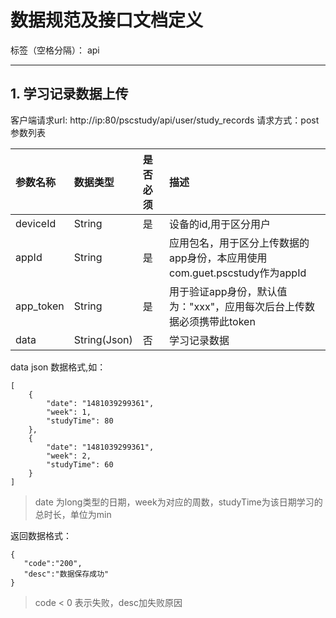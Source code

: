 # 数据规范及接口文档定义

标签（空格分隔）： api

---

## 1. 学习记录数据上传

客户端请求url: http://ip:80/pscstudy/api/user/study_records
请求方式：post
参数列表

| 参数名称      |    数据类型  |是否必须 |描述|
| :-------- | :--------     |:------| :-----------------|
| deviceId    |  String    |是   | 设备的id,用于区分用户      |
| appId    |  String    |是   | 应用包名，用于区分上传数据的app身份，本应用使用com.guet.pscstudy作为appId      |
| app_token    |  String    |是   | 用于验证app身份，默认值为："xxx"，应用每次后台上传数据必须携带此token      |
| data    |  String(Json)    |否   | 学习记录数据     |

data json 数据格式,如：

```
[
    {
        "date": "1481039299361",
        "week": 1,
        "studyTime": 80
    },
    {
        "date": "1481039299361",
        "week": 2,
        "studyTime": 60
    }
]
```
>date 为long类型的日期，week为对应的周数，studyTime为该日期学习的总时长，单位为min

返回数据格式：
```
{
   "code":"200",
   "desc":"数据保存成功"
}
```
> code < 0 表示失败，desc加失败原因

